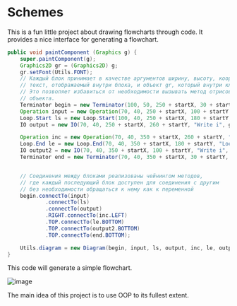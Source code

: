 # Schemes
This is a fun little project about drawing flowcharts through code. It provides a nice interface for generating a flowchart.
```java
public void paintComponent (Graphics g) {
    super.paintComponent(g);
    Graphics2D gr = (Graphics2D) g;
    gr.setFont(Utils.FONT);
    // Каждый блок принимает в качестве аргументов ширину, высоту, координаты X и У своего геометрического центра,
    // текст, отображаемый внутри блока, и объект gr, который внутри класса производит рисование.
    // Это позволяет избавиться от необходимости вызывать метод отрисовки для каждого созданного в этом методе
    // объекта.
    Terminator begin = new Terminator(100, 50, 250 + startX, 30 + startY, "Begin", gr);
    Operation input = new Operation(70, 40, 250 + startX, 100 + startY, "i := 0", gr);
    Loop.Start ls = new Loop.Start(100, 40, 250 + startX, 180 + startY, "Loop 1; i < 100", gr);
    IO output = new IO(70, 40, 250 + startX, 260 + startY, "Write i", gr);

    Operation inc = new Operation(70, 40, 350 + startX, 260 + startY, "i := i + 1", gr);
    Loop.End le = new Loop.End(70, 40, 350 + startX, 180 + startY, "Loop 1", gr);
    IO output2 = new IO(70, 40, 350 + startX, 100 + startY, "Write i", gr);
    Terminator end = new Terminator(70, 40, 350 + startX, 30 + startY, "End", gr);


    // Соединения между блоками реализованы чейнингом методов,
    // где каждый последующий блок доступен для соединения с другим
    // без необходимости обращаться к нему как к переменной
    begin.connectTo(input)
            .connectTo(ls)
            .connectTo(output)
            .RIGHT.connectTo(inc.LEFT)
            .TOP.connectTo(le.BOTTOM)
            .TOP.connectTo(output2.BOTTOM)
            .TOP.connectTo(end.BOTTOM);

    Utils.diagram = new Diagram(begin, input, ls, output, inc, le, output2, end);
}
```
This code will generate a simple flowchart.

![image](https://user-images.githubusercontent.com/44675043/159743322-018e0207-0f0d-42e3-a821-6398c071292a.png)

The main idea of this project is to use OOP to its fullest extent.

